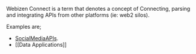 Webizen Connect is a term that denotes a concept of Connecting, parsing and integrating APIs from other platforms (ie: web2 silos). 

Examples are;

- [SocialMediaAPIs](SocialMediaAPIs.md).
- [[Data Applications]]

